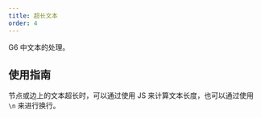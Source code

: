 ```yaml
---
title: 超长文本
order: 4
---
```


G6 中文本的处理。

## 使用指南

节点或边上的文本超长时，可以通过使用 JS 来计算文本长度，也可以通过使用 `\n` 来进行换行。
